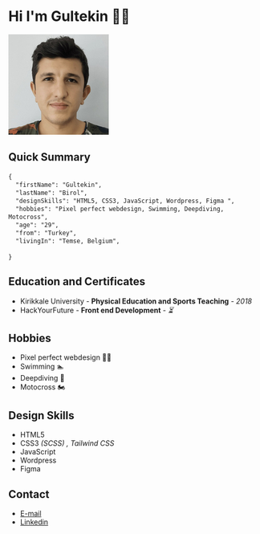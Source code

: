 # Hi I'm Gultekin 👋🏻

![profile-photo](./img/gultekinbirol.jpg)

## Quick Summary

```
{
  "firstName": "Gultekin",
  "lastName": "Birol",
  "designSkills": "HTML5, CSS3, JavaScript, Wordpress, Figma ",
  "hobbies": "Pixel perfect webdesign, Swimming, Deepdiving, Motocross",
  "age": "29",
  "from": "Turkey",
  "livingIn": "Temse, Belgium",

}
```

## Education and Certificates

- Kirikkale University - **Physical Education and Sports Teaching** - _2018_
- HackYourFuture - **Front end Development** - _⏳_

## Hobbies

- Pixel perfect webdesign 🧑‍🎨
- Swimming 🏊
- Deepdiving 🤿
- Motocross 🏍️

## Design Skills

- HTML5
- CSS3 _(SCSS) , Tailwind CSS_
- JavaScript
- Wordpress
- Figma

## Contact

- [E-mail](mailto:gltkn.brl@gmail.com)
- [Linkedin](https://be.linkedin.com/in/gultekinbirol)
